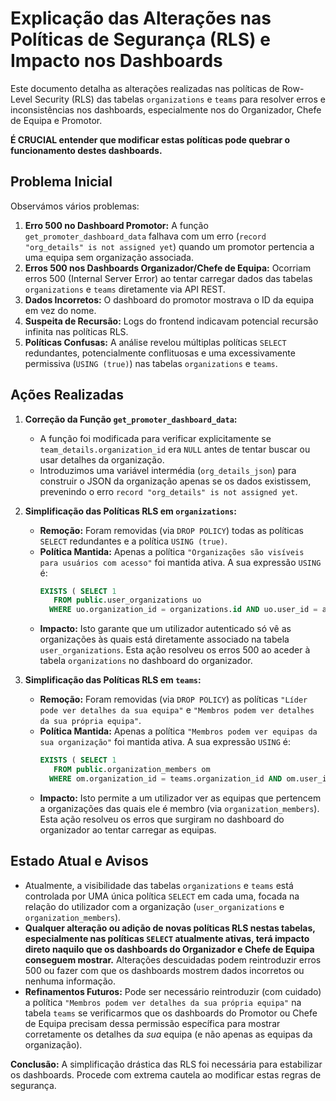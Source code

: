 # Explicação das Alterações nas Políticas de Segurança (RLS) e Impacto nos Dashboards

Este documento detalha as alterações realizadas nas políticas de Row-Level Security (RLS) das tabelas `organizations` e `teams` para resolver erros e inconsistências nos dashboards, especialmente nos do Organizador, Chefe de Equipa e Promotor.

**É CRUCIAL entender que modificar estas políticas pode quebrar o funcionamento destes dashboards.**

## Problema Inicial

Observámos vários problemas:

1.  **Erro 500 no Dashboard Promotor:** A função `get_promoter_dashboard_data` falhava com um erro (`record "org_details" is not assigned yet`) quando um promotor pertencia a uma equipa sem organização associada.
2.  **Erros 500 nos Dashboards Organizador/Chefe de Equipa:** Ocorriam erros 500 (Internal Server Error) ao tentar carregar dados das tabelas `organizations` e `teams` diretamente via API REST.
3.  **Dados Incorretos:** O dashboard do promotor mostrava o ID da equipa em vez do nome.
4.  **Suspeita de Recursão:** Logs do frontend indicavam potencial recursão infinita nas políticas RLS.
5.  **Políticas Confusas:** A análise revelou múltiplas políticas `SELECT` redundantes, potencialmente conflituosas e uma excessivamente permissiva (`USING (true)`) nas tabelas `organizations` e `teams`.

## Ações Realizadas

1.  **Correção da Função `get_promoter_dashboard_data`:**
    *   A função foi modificada para verificar explicitamente se `team_details.organization_id` era `NULL` antes de tentar buscar ou usar detalhes da organização.
    *   Introduzimos uma variável intermédia (`org_details_json`) para construir o JSON da organização apenas se os dados existissem, prevenindo o erro `record "org_details" is not assigned yet`.

2.  **Simplificação das Políticas RLS em `organizations`:**
    *   **Remoção:** Foram removidas (via `DROP POLICY`) todas as políticas `SELECT` redundantes e a política `USING (true)`.
    *   **Política Mantida:** Apenas a política `"Organizações são visíveis para usuários com acesso"` foi mantida ativa. A sua expressão `USING` é:
        ```sql
        EXISTS ( SELECT 1
           FROM public.user_organizations uo
          WHERE uo.organization_id = organizations.id AND uo.user_id = auth.uid() )
        ```
    *   **Impacto:** Isto garante que um utilizador autenticado só vê as organizações às quais está diretamente associado na tabela `user_organizations`. Esta ação resolveu os erros 500 ao aceder à tabela `organizations` no dashboard do organizador.

3.  **Simplificação das Políticas RLS em `teams`:**
    *   **Remoção:** Foram removidas (via `DROP POLICY`) as políticas `"Líder pode ver detalhes da sua equipa"` e `"Membros podem ver detalhes da sua própria equipa"`.
    *   **Política Mantida:** Apenas a política `"Membros podem ver equipas da sua organização"` foi mantida ativa. A sua expressão `USING` é:
        ```sql
        EXISTS ( SELECT 1
           FROM public.organization_members om
          WHERE om.organization_id = teams.organization_id AND om.user_id = auth.uid() )
        ```
    *   **Impacto:** Isto permite a um utilizador ver as equipas que pertencem a organizações das quais ele é membro (via `organization_members`). Esta ação resolveu os erros que surgiram no dashboard do organizador ao tentar carregar as equipas.

## Estado Atual e Avisos

*   Atualmente, a visibilidade das tabelas `organizations` e `teams` está controlada por UMA única política `SELECT` em cada uma, focada na relação do utilizador com a organização (`user_organizations` e `organization_members`).
*   **Qualquer alteração ou adição de novas políticas RLS nestas tabelas, especialmente nas políticas `SELECT` atualmente ativas, terá impacto direto naquilo que os dashboards do Organizador e Chefe de Equipa conseguem mostrar.** Alterações descuidadas podem reintroduzir erros 500 ou fazer com que os dashboards mostrem dados incorretos ou nenhuma informação.
*   **Refinamentos Futuros:** Pode ser necessário reintroduzir (com cuidado) a política `"Membros podem ver detalhes da sua própria equipa"` na tabela `teams` se verificarmos que os dashboards do Promotor ou Chefe de Equipa precisam dessa permissão específica para mostrar corretamente os detalhes da *sua* equipa (e não apenas as equipas da organização).

**Conclusão:** A simplificação drástica das RLS foi necessária para estabilizar os dashboards. Procede com extrema cautela ao modificar estas regras de segurança. 